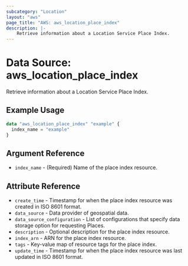```yaml
---
subcategory: "Location"
layout: "aws"
page_title: "AWS: aws_location_place_index"
description: |-
    Retrieve information about a Location Service Place Index.
---
```


# Data Source: aws_location_place_index

Retrieve information about a Location Service Place Index.

## Example Usage

```terraform
data "aws_location_place_index" "example" {
  index_name = "example"
}
```

## Argument Reference

* `index_name` - (Required) Name of the place index resource.

## Attribute Reference

* `create_time` - Timestamp for when the place index resource was created in ISO 8601 format.
* `data_source` - Data provider of geospatial data.
* `data_source_configuration` - List of configurations that specify data storage option for requesting Places.
* `description` - Optional description for the place index resource.
* `index_arn` - ARN for the place index resource.
* `tags` - Key-value map of resource tags for the place index.
* `update_time` - Timestamp for when the place index resource was last updated in ISO 8601 format.
